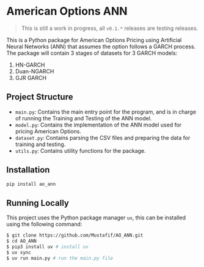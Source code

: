 # American Options ANN

> This is still a work in progress, all `v0.1.*` releases are testing releases.

This is a Python package for American Options Pricing using Artificial Neural Networks (ANN)
that assumes the option follows a GARCH process. The package will contain 3 stages of datasets
for 3 GARCH models:

1. HN-GARCH
2. Duan-NGARCH
3. GJR GARCH


## Project Structure
- `main.py`: Contains the main entry point for the program, and is in charge of running the Training and Testing of the ANN model.
- `model.py`: Contains the implementation of the ANN model used for pricing American Options.
- `dataset.py`: Contains parsing the CSV files and preparing the data for training and testing.
- `utils.py`: Contains utility functions for the package.


## Installation

```bash
pip install ao_ann
```

## Running Locally

This project uses the Python package manager `uv`, this can be installed using the following command:
```bash
$ git clone https://github.com/Mustafif/AO_ANN.git
$ cd AO_ANN
$ pip3 install uv # install uv
$ uv sync
$ uv run main.py # run the main.py file
```
